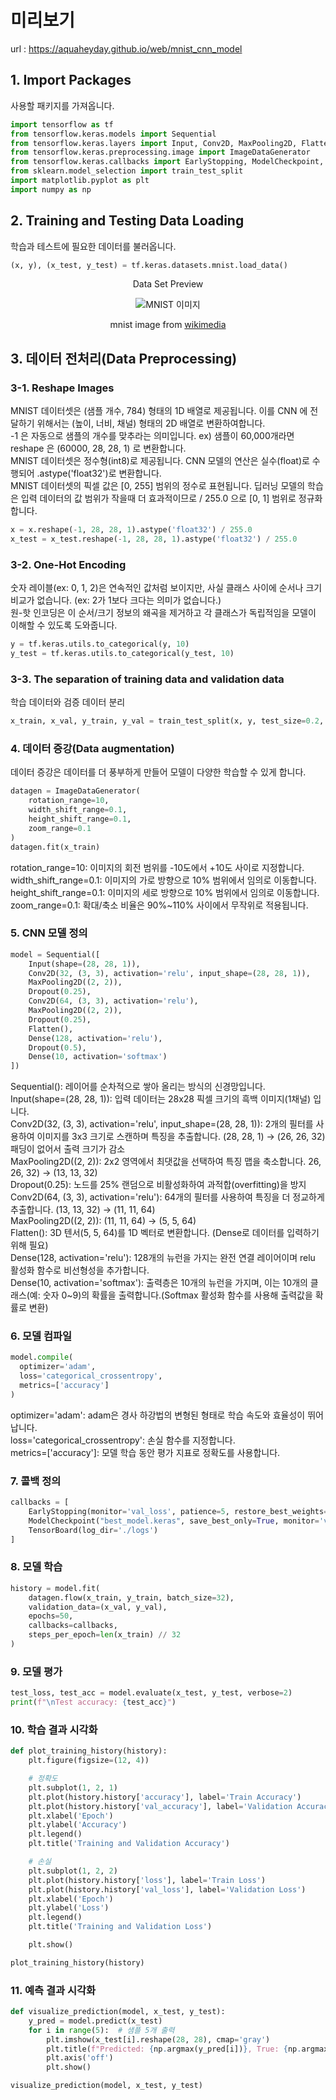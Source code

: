 # 미리보기
url : https://aquaheyday.github.io/web/mnist_cnn_model

## 1. Import Packages
사용할 패키지를 가져옵니다.
```python
import tensorflow as tf
from tensorflow.keras.models import Sequential
from tensorflow.keras.layers import Input, Conv2D, MaxPooling2D, Flatten, Dense, Dropout
from tensorflow.keras.preprocessing.image import ImageDataGenerator
from tensorflow.keras.callbacks import EarlyStopping, ModelCheckpoint, TensorBoard
from sklearn.model_selection import train_test_split
import matplotlib.pyplot as plt
import numpy as np
```

## 2. Training and Testing Data Loading
학습과 테스트에 필요한 데이터를 불러옵니다.

```python
(x, y), (x_test, y_test) = tf.keras.datasets.mnist.load_data()
```

<p align="center">Data Set Preview</p>

<p align="center">
  <img src="https://upload.wikimedia.org/wikipedia/commons/2/27/MnistExamples.png" alt="MNIST 이미지">
</p>

<p align="center">
  mnist image from <a href="https://commons.wikimedia.org/wiki/File:MnistExamples.png">wikimedia</a>
</p>

## 3. 데이터 전처리(Data Preprocessing)

### 3-1. Reshape Images
MNIST 데이터셋은 (샘플 개수, 784) 형태의 1D 배열로 제공됩니다. 이를 CNN 에 전달하기 위해서는 (높이, 너비, 채널) 형태의 2D 배열로 변환하여합니다.  
-1 은 자동으로 샘플의 개수를 맞추라는 의미입니다. ex) 샘플이 60,000개라면 reshape 은 (60000, 28, 28, 1) 로 변환합니다.  
MNIST 데이터셋은 정수형(int8)로 제공됩니다. CNN 모델의 연산은 실수(float)로 수행되어 .astype('float32')로 변환합니다.  
MNIST 데이터셋의 픽셀 값은 [0, 255] 범위의 정수로 표현됩니다. 딥러닝 모델의 학습은 입력 데이터의 값 범위가 작을때 더 효과적이므로 
/ 255.0 으로 [0, 1] 범위로 정규화 합니다.

```python
x = x.reshape(-1, 28, 28, 1).astype('float32') / 255.0
x_test = x_test.reshape(-1, 28, 28, 1).astype('float32') / 255.0

```

### 3-2. One-Hot Encoding
숫자 레이블(ex: 0, 1, 2)은 연속적인 값처럼 보이지만, 사실 클래스 사이에 순서나 크기 비교가 없습니다. (ex: 2가 1보다 크다는 의미가 없습니다.)  
원-핫 인코딩은 이 순서/크기 정보의 왜곡을 제거하고 각 클래스가 독립적임을 모델이 이해할 수 있도록 도와줍니다.

```python
y = tf.keras.utils.to_categorical(y, 10)
y_test = tf.keras.utils.to_categorical(y_test, 10)
```

### 3-3. The separation of training data and validation data
학습 데이터와 검증 데이터 분리

```python
x_train, x_val, y_train, y_val = train_test_split(x, y, test_size=0.2, random_state=42)
```

### 4. 데이터 증강(Data augmentation)
데이터 증강은 데이터를 더 풍부하게 만들어 모델이 다양한 학습할 수 있게 합니다.

```python
datagen = ImageDataGenerator(
    rotation_range=10,
    width_shift_range=0.1,
    height_shift_range=0.1,
    zoom_range=0.1
)
datagen.fit(x_train)
```
rotation_range=10: 이미지의 회전 범위를 -10도에서 +10도 사이로 지정합니다.  
width_shift_range=0.1: 이미지의 가로 방향으로 10% 범위에서 임의로 이동합니다.  
height_shift_range=0.1: 이미지의 세로 방향으로 10% 범위에서 임의로 이동합니다.  
zoom_range=0.1: 확대/축소 비율은 90%~110% 사이에서 무작위로 적용됩니다.  

### 5. CNN 모델 정의

```python
model = Sequential([
    Input(shape=(28, 28, 1)),
    Conv2D(32, (3, 3), activation='relu', input_shape=(28, 28, 1)),
    MaxPooling2D((2, 2)),
    Dropout(0.25),
    Conv2D(64, (3, 3), activation='relu'),
    MaxPooling2D((2, 2)),
    Dropout(0.25),
    Flatten(),
    Dense(128, activation='relu'),
    Dropout(0.5),
    Dense(10, activation='softmax')
])
```
Sequential(): 레이어를 순차적으로 쌓아 올리는 방식의 신경망입니다.  
Input(shape=(28, 28, 1)): 입력 데이터는 28x28 픽셀 크기의 흑백 이미지(1채널) 입니다.  
Conv2D(32, (3, 3), activation='relu', input_shape=(28, 28, 1)): 2개의 필터를 사용하여 이미지를 3x3 크기로 스캔하며 특징을 추출합니다. (28, 28, 1) → (26, 26, 32) 패딩이 없어서 출력 크기가 감소  
MaxPooling2D((2, 2)): 2x2 영역에서 최댓값을 선택하여 특징 맵을 축소합니다. 26, 26, 32) → (13, 13, 32)  
Dropout(0.25): 노드를 25% 랜덤으로 비활성화하여 과적합(overfitting)을 방지  
Conv2D(64, (3, 3), activation='relu'): 64개의 필터를 사용하여 특징을 더 정교하게 추출합니다. (13, 13, 32) → (11, 11, 64)  
MaxPooling2D((2, 2)): (11, 11, 64) → (5, 5, 64)  
Flatten(): 3D 텐서(5, 5, 64)를 1D 벡터로 변환합니다. (Dense로 데이터를 입력하기 위해 필요)  
Dense(128, activation='relu'): 128개의 뉴런을 가지는 완전 연결 레이어이며 relu 활성화 함수로 비선형성을 추가합니다.  
Dense(10, activation='softmax'): 출력층은 10개의 뉴런을 가지며, 이는 10개의 클래스(예: 숫자 0~9)의 확률을 출력합니다.(Softmax 활성화 함수를 사용해 출력값을 확률로 변환)

### 6. 모델 컴파일

```python
model.compile(
  optimizer='adam',
  loss='categorical_crossentropy',
  metrics=['accuracy']
)
```

optimizer='adam': adam은 경사 하강법의 변형된 형태로 학습 속도와 효율성이 뛰어납니다.  
loss='categorical_crossentropy': 손실 함수를 지정합니다.  
metrics=['accuracy']: 모델 학습 동안 평가 지표로 정확도를 사용합니다.

### 7. 콜백 정의

```python
callbacks = [
    EarlyStopping(monitor='val_loss', patience=5, restore_best_weights=True),
    ModelCheckpoint("best_model.keras", save_best_only=True, monitor='val_loss'),
    TensorBoard(log_dir='./logs')
]
```

### 8. 모델 학습

```python
history = model.fit(
    datagen.flow(x_train, y_train, batch_size=32),
    validation_data=(x_val, y_val),
    epochs=50,
    callbacks=callbacks,
    steps_per_epoch=len(x_train) // 32
)
```

### 9. 모델 평가

```python
test_loss, test_acc = model.evaluate(x_test, y_test, verbose=2)
print(f"\nTest accuracy: {test_acc}")
```

### 10. 학습 결과 시각화

```python
def plot_training_history(history):
    plt.figure(figsize=(12, 4))

    # 정확도
    plt.subplot(1, 2, 1)
    plt.plot(history.history['accuracy'], label='Train Accuracy')
    plt.plot(history.history['val_accuracy'], label='Validation Accuracy')
    plt.xlabel('Epoch')
    plt.ylabel('Accuracy')
    plt.legend()
    plt.title('Training and Validation Accuracy')

    # 손실
    plt.subplot(1, 2, 2)
    plt.plot(history.history['loss'], label='Train Loss')
    plt.plot(history.history['val_loss'], label='Validation Loss')
    plt.xlabel('Epoch')
    plt.ylabel('Loss')
    plt.legend()
    plt.title('Training and Validation Loss')

    plt.show()

plot_training_history(history)
```

### 11. 예측 결과 시각화

```python
def visualize_prediction(model, x_test, y_test):
    y_pred = model.predict(x_test)
    for i in range(5):  # 샘플 5개 출력
        plt.imshow(x_test[i].reshape(28, 28), cmap='gray')
        plt.title(f"Predicted: {np.argmax(y_pred[i])}, True: {np.argmax(y_test[i])}")
        plt.axis('off')
        plt.show()

visualize_prediction(model, x_test, y_test)
```
